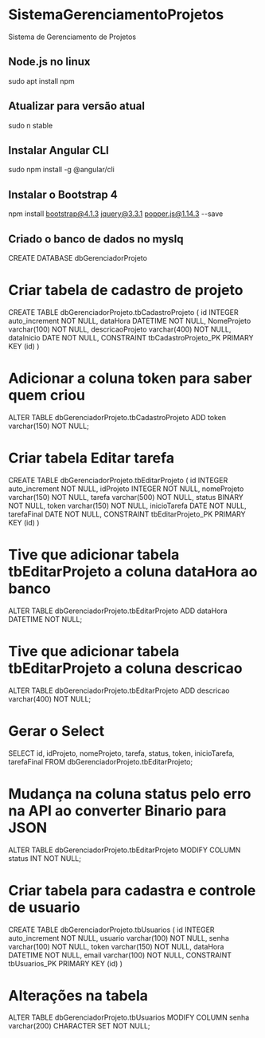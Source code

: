 # SistemaGerenciamentoProjetos
Sistema de Gerenciamento de Projetos
## Node.js no linux 
sudo apt install npm
## Atualizar para versão atual
sudo n stable
## Instalar Angular CLI
sudo npm install -g @angular/cli
## Instalar o Bootstrap 4 
npm install bootstrap@4.1.3 jquery@3.3.1 popper.js@1.14.3 --save

## Criado o banco de dados no myslq
CREATE DATABASE dbGerenciadorProjeto

# Criar tabela de cadastro de projeto
CREATE TABLE dbGerenciadorProjeto.tbCadastroProjeto (
	id INTEGER auto_increment NOT NULL,
	dataHora DATETIME NOT NULL,
	NomeProjeto varchar(100) NOT NULL,
	descricaoProjeto varchar(400) NOT NULL,
	dataInicio DATE NOT NULL,
	CONSTRAINT tbCadastroProjeto_PK PRIMARY KEY (id)
)
# Adicionar a coluna token para saber quem criou 
ALTER TABLE dbGerenciadorProjeto.tbCadastroProjeto ADD token varchar(150) NOT NULL;

# Criar tabela Editar tarefa
CREATE TABLE dbGerenciadorProjeto.tbEditarProjeto (
	id INTEGER auto_increment NOT NULL,
	idProjeto INTEGER NOT NULL,
	nomeProjeto varchar(150) NOT NULL,
	tarefa varchar(500) NOT NULL,
	status BINARY NOT NULL,
	token varchar(150) NOT NULL,
	inicioTarefa DATE NOT NULL,
	tarefaFinal DATE NOT NULL,
	CONSTRAINT tbEditarProjeto_PK PRIMARY KEY (id)
)

# Tive que adicionar tabela tbEditarProjeto a coluna dataHora ao banco
ALTER TABLE dbGerenciadorProjeto.tbEditarProjeto ADD dataHora DATETIME NOT NULL;

# Tive que adicionar tabela tbEditarProjeto a coluna descricao
ALTER TABLE dbGerenciadorProjeto.tbEditarProjeto ADD descricao varchar(400) NOT NULL;

# Gerar o Select
SELECT id, idProjeto, nomeProjeto, tarefa, status, token, inicioTarefa, tarefaFinal
FROM dbGerenciadorProjeto.tbEditarProjeto;

# Mudança na coluna status pelo erro na API ao converter Binario para JSON
ALTER TABLE dbGerenciadorProjeto.tbEditarProjeto MODIFY COLUMN status INT NOT NULL;


# Criar tabela para cadastra e controle de usuario
CREATE TABLE dbGerenciadorProjeto.tbUsuarios (
	id INTEGER auto_increment NOT NULL,
	usuario varchar(100) NOT NULL,
	senha varchar(100) NOT NULL,
	token varchar(150) NOT NULL,
	dataHora DATETIME NOT NULL,
	email varchar(100) NOT NULL,
	CONSTRAINT tbUsuarios_PK PRIMARY KEY (id)
)

# Alterações na tabela
ALTER TABLE dbGerenciadorProjeto.tbUsuarios MODIFY COLUMN senha varchar(200) CHARACTER SET NOT NULL;
